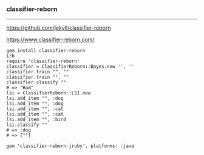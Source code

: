 ### classifier-reborn
---

https://github.com/jekyll/classifier-reborn

https://www.classifier-reborn.com/

```
gem install classifier-reborn
irb
require 'classifier-reborn'
classifier = ClassifierReborn::Bayes.new '', ''
classifier.train "", ""
classifier.train "", ""
classifier.classify ""
# => "Ham"
lsi = ClassifierReborn::LSI.new
lsi.add_item "", :dog
lsi.add_item "", :dog
lsi.add_item "", :cat
lsi.add_item "", :cat
lsi.add_item "", :bird
lsi.classify ""
# => :dog
# => [""]

gem 'classifier-reborn-jruby', platforms: :java
```
